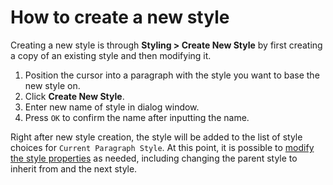 # How to create a new style

Creating a new style is through **Styling > Create New Style** by first creating a copy of an existing style and then modifying it.

1. Position the cursor into a paragraph with the style you want to base the new style on. 
2. Click **Create New Style**. 
3. Enter new name of style in dialog window. 
4. Press `OK` to confirm the name after inputting the name. 

Right after new style creation, the style will be added to the list of style choices for `Current Paragraph Style`. At this point, it is possible to [modify the style properties](modstyle.md) as needed, including changing the parent style to inherit from and the next style.